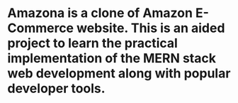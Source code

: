 # Amazona is a clone of Amazon E-Commerce website. This is an aided project to learn the practical implementation of the MERN stack web development along with popular developer tools. 
